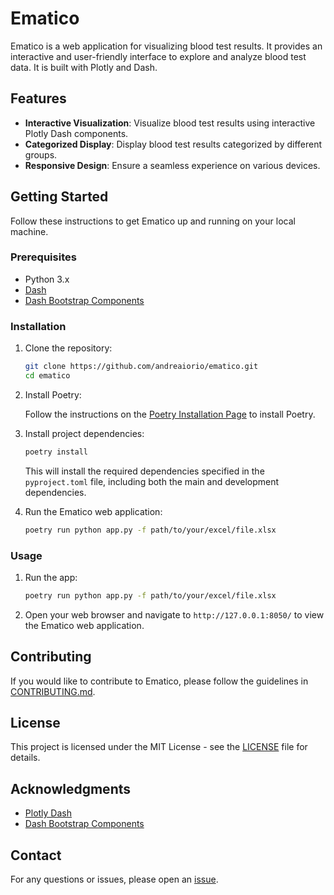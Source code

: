 # Ematico

Ematico is a web application for visualizing blood test results. It provides an interactive and user-friendly interface to explore and analyze blood test data. It is built with Plotly and Dash.

## Features

- **Interactive Visualization**: Visualize blood test results using interactive Plotly Dash components.
- **Categorized Display**: Display blood test results categorized by different groups.
- **Responsive Design**: Ensure a seamless experience on various devices.

## Getting Started

Follow these instructions to get Ematico up and running on your local machine.

### Prerequisites

- Python 3.x
- [Dash](https://dash.plotly.com/)
- [Dash Bootstrap Components](https://dash-bootstrap-components.opensource.faculty.ai/)

### Installation

1. Clone the repository:

    ```bash
    git clone https://github.com/andreaiorio/ematico.git
    cd ematico
    ```

2. Install Poetry:

    Follow the instructions on the [Poetry Installation Page](https://python-poetry.org/docs/#installation) to install Poetry.

3. Install project dependencies:

    ```bash
    poetry install
    ```

   This will install the required dependencies specified in the `pyproject.toml` file, including both the main and development dependencies.

4. Run the Ematico web application:

    ```bash
    poetry run python app.py -f path/to/your/excel/file.xlsx
    ```

### Usage

1. Run the app:

    ```bash
    poetry run python app.py -f path/to/your/excel/file.xlsx
    ```

2. Open your web browser and navigate to `http://127.0.0.1:8050/` to view the Ematico web application.

## Contributing

If you would like to contribute to Ematico, please follow the guidelines in [CONTRIBUTING.md](CONTRIBUTING.md).

## License

This project is licensed under the MIT License - see the [LICENSE](LICENSE) file for details.

## Acknowledgments

- [Plotly Dash](https://dash.plotly.com/)
- [Dash Bootstrap Components](https://dash-bootstrap-components.opensource.faculty.ai/)

## Contact

For any questions or issues, please open an [issue](https://github.com/andreaiorio/ematico/issues).
